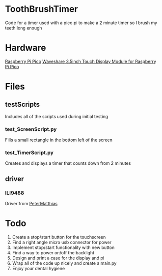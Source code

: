 # ToothBrushTimer
Code for a timer used with a pico pi to make a 2 minute timer so I brush my teeth long enough

# Hardware
[Raspberry Pi Pico](https://littlebirdelectronics.com.au/products/raspberry-pi-pico-raspberry-pi-pico-with-headers-microusb-cable)
[Waveshare 3.5inch Touch Display Module for Raspberry Pi Pico](https://littlebirdelectronics.com.au/products/3-5inch-touch-display-module-for-raspberry-pi-pico-65k-colours-480-320-spi)

# Files

## testScripts
Includes all of the scripts used during initial testing
### test_ScreenScript.py
Fills a small rectangle in the bottom left of the screen
### test_TimerScript.py
Creates and displays a timer that counts down from 2 minutes

## driver
### ILI9488
Driver from [PeterMatthias](https://github.com/PeterMatthias/Pico_ILI9488/)



# Todo
1. Create a stop/start button for the touchscreen
2. Find a right angle micro usb connector for power
3. Implement stop/start functionality with new button
4. Find a way to power on/off the backlight
5. Design and print a case for the display and pi
6. Wrap all of the code up nicely and create a main.py
7. Enjoy your dental hygiene

